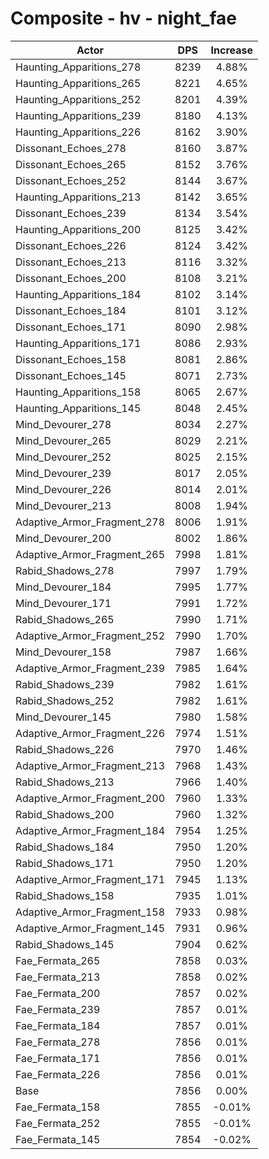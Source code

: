 # Composite - hv - night_fae
| Actor | DPS | Increase |
|---|:---:|:---:|
|Haunting_Apparitions_278|8239|4.88%|
|Haunting_Apparitions_265|8221|4.65%|
|Haunting_Apparitions_252|8201|4.39%|
|Haunting_Apparitions_239|8180|4.13%|
|Haunting_Apparitions_226|8162|3.90%|
|Dissonant_Echoes_278|8160|3.87%|
|Dissonant_Echoes_265|8152|3.76%|
|Dissonant_Echoes_252|8144|3.67%|
|Haunting_Apparitions_213|8142|3.65%|
|Dissonant_Echoes_239|8134|3.54%|
|Haunting_Apparitions_200|8125|3.42%|
|Dissonant_Echoes_226|8124|3.42%|
|Dissonant_Echoes_213|8116|3.32%|
|Dissonant_Echoes_200|8108|3.21%|
|Haunting_Apparitions_184|8102|3.14%|
|Dissonant_Echoes_184|8101|3.12%|
|Dissonant_Echoes_171|8090|2.98%|
|Haunting_Apparitions_171|8086|2.93%|
|Dissonant_Echoes_158|8081|2.86%|
|Dissonant_Echoes_145|8071|2.73%|
|Haunting_Apparitions_158|8065|2.67%|
|Haunting_Apparitions_145|8048|2.45%|
|Mind_Devourer_278|8034|2.27%|
|Mind_Devourer_265|8029|2.21%|
|Mind_Devourer_252|8025|2.15%|
|Mind_Devourer_239|8017|2.05%|
|Mind_Devourer_226|8014|2.01%|
|Mind_Devourer_213|8008|1.94%|
|Adaptive_Armor_Fragment_278|8006|1.91%|
|Mind_Devourer_200|8002|1.86%|
|Adaptive_Armor_Fragment_265|7998|1.81%|
|Rabid_Shadows_278|7997|1.79%|
|Mind_Devourer_184|7995|1.77%|
|Mind_Devourer_171|7991|1.72%|
|Rabid_Shadows_265|7990|1.71%|
|Adaptive_Armor_Fragment_252|7990|1.70%|
|Mind_Devourer_158|7987|1.66%|
|Adaptive_Armor_Fragment_239|7985|1.64%|
|Rabid_Shadows_239|7982|1.61%|
|Rabid_Shadows_252|7982|1.61%|
|Mind_Devourer_145|7980|1.58%|
|Adaptive_Armor_Fragment_226|7974|1.51%|
|Rabid_Shadows_226|7970|1.46%|
|Adaptive_Armor_Fragment_213|7968|1.43%|
|Rabid_Shadows_213|7966|1.40%|
|Adaptive_Armor_Fragment_200|7960|1.33%|
|Rabid_Shadows_200|7960|1.32%|
|Adaptive_Armor_Fragment_184|7954|1.25%|
|Rabid_Shadows_184|7950|1.20%|
|Rabid_Shadows_171|7950|1.20%|
|Adaptive_Armor_Fragment_171|7945|1.13%|
|Rabid_Shadows_158|7935|1.01%|
|Adaptive_Armor_Fragment_158|7933|0.98%|
|Adaptive_Armor_Fragment_145|7931|0.96%|
|Rabid_Shadows_145|7904|0.62%|
|Fae_Fermata_265|7858|0.03%|
|Fae_Fermata_213|7858|0.02%|
|Fae_Fermata_200|7857|0.02%|
|Fae_Fermata_239|7857|0.01%|
|Fae_Fermata_184|7857|0.01%|
|Fae_Fermata_278|7856|0.01%|
|Fae_Fermata_171|7856|0.01%|
|Fae_Fermata_226|7856|0.01%|
|Base|7856|0.00%|
|Fae_Fermata_158|7855|-0.01%|
|Fae_Fermata_252|7855|-0.01%|
|Fae_Fermata_145|7854|-0.02%|
